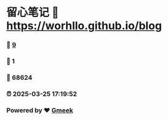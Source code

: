 # 留心笔记 :link: https://worhllo.github.io/blog 
### :page_facing_up: [9](https://worhllo.github.io/blog/tag.html) 
### :speech_balloon: 1 
### :hibiscus: 68624 
### :alarm_clock: 2025-03-25 17:19:52 
### Powered by :heart: [Gmeek](https://github.com/Meekdai/Gmeek)
